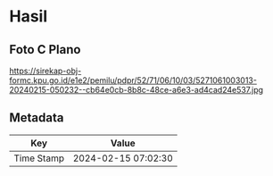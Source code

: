 # Hasil

## Foto C Plano

https://sirekap-obj-formc.kpu.go.id/e1e2/pemilu/pdpr/52/71/06/10/03/5271061003013-20240215-050232--cb64e0cb-8b8c-48ce-a6e3-ad4cad24e537.jpg


## Metadata

| Key        | Value               |
| ---------- | ------------------- |
| Time Stamp | 2024-02-15 07:02:30 |



